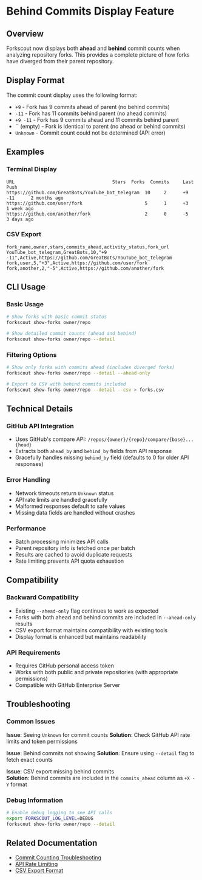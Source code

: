 # Behind Commits Display Feature

## Overview

Forkscout now displays both **ahead** and **behind** commit counts when analyzing repository forks. This provides a complete picture of how forks have diverged from their parent repository.

## Display Format

The commit count display uses the following format:

- `+9` - Fork has 9 commits ahead of parent (no behind commits)
- `-11` - Fork has 11 commits behind parent (no ahead commits)  
- `+9 -11` - Fork has 9 commits ahead and 11 commits behind parent
- `` (empty) - Fork is identical to parent (no ahead or behind commits)
- `Unknown` - Commit count could not be determined (API error)

## Examples

### Terminal Display
```
URL                                    Stars  Forks  Commits     Last Push
https://github.com/GreatBots/YouTube_bot_telegram  10     2      +9 -11      2 months ago
https://github.com/user/fork                       5      1      +3          1 week ago
https://github.com/another/fork                    2      0      -5          3 days ago
```

### CSV Export
```csv
fork_name,owner,stars,commits_ahead,activity_status,fork_url
YouTube_bot_telegram,GreatBots,10,"+9 -11",Active,https://github.com/GreatBots/YouTube_bot_telegram
fork,user,5,"+3",Active,https://github.com/user/fork
fork,another,2,"-5",Active,https://github.com/another/fork
```

## CLI Usage

### Basic Usage
```bash
# Show forks with basic commit status
forkscout show-forks owner/repo

# Show detailed commit counts (ahead and behind)
forkscout show-forks owner/repo --detail
```

### Filtering Options
```bash
# Show only forks with commits ahead (includes diverged forks)
forkscout show-forks owner/repo --detail --ahead-only

# Export to CSV with behind commits included
forkscout show-forks owner/repo --detail --csv > forks.csv
```

## Technical Details

### GitHub API Integration
- Uses GitHub's compare API: `/repos/{owner}/{repo}/compare/{base}...{head}`
- Extracts both `ahead_by` and `behind_by` fields from API response
- Gracefully handles missing `behind_by` field (defaults to 0 for older API responses)

### Error Handling
- Network timeouts return `Unknown` status
- API rate limits are handled gracefully
- Malformed responses default to safe values
- Missing data fields are handled without crashes

### Performance
- Batch processing minimizes API calls
- Parent repository info is fetched once per batch
- Results are cached to avoid duplicate requests
- Rate limiting prevents API quota exhaustion

## Compatibility

### Backward Compatibility
- Existing `--ahead-only` flag continues to work as expected
- Forks with both ahead and behind commits are included in `--ahead-only` results
- CSV export format maintains compatibility with existing tools
- Display format is enhanced but maintains readability

### API Requirements
- Requires GitHub personal access token
- Works with both public and private repositories (with appropriate permissions)
- Compatible with GitHub Enterprise Server

## Troubleshooting

### Common Issues

**Issue**: Seeing `Unknown` for commit counts
**Solution**: Check GitHub API rate limits and token permissions

**Issue**: Behind commits not showing
**Solution**: Ensure using `--detail` flag to fetch exact counts

**Issue**: CSV export missing behind commits  
**Solution**: Behind commits are included in the `commits_ahead` column as `+X -Y` format

### Debug Information
```bash
# Enable debug logging to see API calls
export FORKSCOUT_LOG_LEVEL=DEBUG
forkscout show-forks owner/repo --detail
```

## Related Documentation

- [Commit Counting Troubleshooting](COMMIT_COUNTING_TROUBLESHOOTING.md)
- [API Rate Limiting](API_RATE_LIMITING.md)
- [CSV Export Format](CSV_EXPORT_FORMAT.md)
